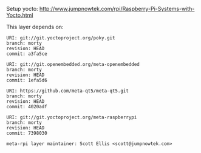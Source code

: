 Setup yocto:
http://www.jumpnowtek.com/rpi/Raspberry-Pi-Systems-with-Yocto.html

This layer depends on:

    URI: git://git.yoctoproject.org/poky.git
    branch: morty
    revision: HEAD
    commit: a3fa5ce

    URI: git://git.openembedded.org/meta-openembedded
    branch: morty
    revision: HEAD
    commit: 1efa5d6

    URI: https://github.com/meta-qt5/meta-qt5.git
    branch: morty
    revision: HEAD
    commit: 4020adf

    URI: git://git.yoctoproject.org/meta-raspberrypi 
    branch: morty
    revision: HEAD
    commit: 7398030

    meta-rpi layer maintainer: Scott Ellis <scott@jumpnowtek.com>
